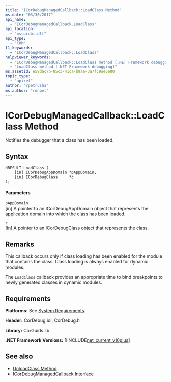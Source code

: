 ```yaml
---
title: "ICorDebugManagedCallback::LoadClass Method"
ms.date: "03/30/2017"
api_name: 
  - "ICorDebugManagedCallback.LoadClass"
api_location: 
  - "mscordbi.dll"
api_type: 
  - "COM"
f1_keywords: 
  - "ICorDebugManagedCallback::LoadClass"
helpviewer_keywords: 
  - "ICorDebugManagedCallback::LoadClass method [.NET Framework debugging]"
  - "LoadClass method [.NET Framework debugging]"
ms.assetid: e58dac7b-85c3-41ca-b9aa-3a7fc9ae6680
topic_type: 
  - "apiref"
author: "rpetrusha"
ms.author: "ronpet"
---
```

# ICorDebugManagedCallback::LoadClass Method
Notifies the debugger that a class has been loaded.  
  
## Syntax  
  
```  
HRESULT LoadClass (  
    [in] ICorDebugAppDomain *pAppDomain,  
    [in] ICorDebugClass     *c  
);  
```  
  
#### Parameters  
 `pAppDomain`  
 [in] A pointer to an ICorDebugAppDomain object that represents the application domain into which the class has been loaded.  
  
 `c`  
 [in] A pointer to an ICorDebugClass object that represents the class.  
  
## Remarks  
 This callback occurs only if class loading has been enabled for the module that contains the class. Class loading is always enabled for dynamic modules.  
  
 The `LoadClass` callback provides an appropriate time to bind breakpoints to newly generated classes in dynamic modules.  
  
## Requirements  
 **Platforms:** See [System Requirements](../../../../docs/framework/get-started/system-requirements.md).  
  
 **Header:** CorDebug.idl, CorDebug.h  
  
 **Library:** CorGuids.lib  
  
 **.NET Framework Versions:** [!INCLUDE[net_current_v10plus](../../../../includes/net-current-v10plus-md.md)]  
  
## See also
- [UnloadClass Method](../../../../docs/framework/unmanaged-api/debugging/icordebugmanagedcallback-unloadclass-method.md)
- [ICorDebugManagedCallback Interface](../../../../docs/framework/unmanaged-api/debugging/icordebugmanagedcallback-interface.md)
